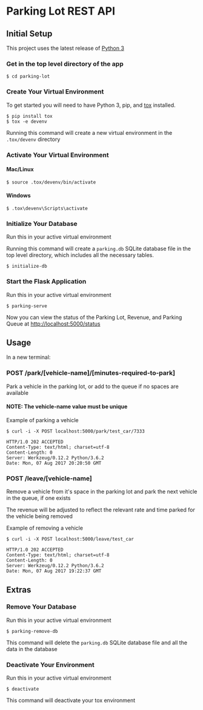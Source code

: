 # Parking Lot REST API
## Initial Setup

This project uses the latest release of [Python 3](https://www.python.org/downloads/)

### Get in the top level directory of the app

    $ cd parking-lot

### Create Your Virtual Environment

To get started you will need to have Python 3, pip, and
[tox](https://tox.readthedocs.io/en/latest/) installed.

    $ pip install tox
    $ tox -e devenv

Running this command will create a new virtual environment in the `.tox/devenv` directory

### Activate Your Virtual Environment

#### Mac/Linux

    $ source .tox/devenv/bin/activate

#### Windows

    $ .tox\devenv\Scripts\activate

### Initialize Your Database
Run this in your active virtual environment

Running this command will create a `parking.db` SQLite database file in the top level directory, which includes all
the necessary tables.

    $ initialize-db

### Start the Flask Application
Run this in your active virtual environment

    $ parking-serve

Now you can view the status of the Parking Lot, Revenue, and Parking Queue at [http://localhost:5000/status](http://localhost:5000/status)

## Usage

In a new terminal:

### POST /park/[vehicle-name]/[minutes-required-to-park]
Park a vehicle in the parking lot, or add to the queue if no spaces are available

#### NOTE: The vehicle-name value must be unique

Example of parking a vehicle

    $ curl -i -X POST localhost:5000/park/test_car/7333

    HTTP/1.0 202 ACCEPTED
    Content-Type: text/html; charset=utf-8
    Content-Length: 0
    Server: Werkzeug/0.12.2 Python/3.6.2
    Date: Mon, 07 Aug 2017 20:20:50 GMT

### POST /leave/[vehicle-name]
Remove a vehicle from it's space in the parking lot and park the next vehicle in the queue, if one
exists

The revenue will be adjusted to reflect the relevant rate and time parked for the vehicle being
removed

Example of removing a vehicle

    $ curl -i -X POST localhost:5000/leave/test_car

    HTTP/1.0 202 ACCEPTED
    Content-Type: text/html; charset=utf-8
    Content-Length: 0
    Server: Werkzeug/0.12.2 Python/3.6.2
    Date: Mon, 07 Aug 2017 19:22:37 GMT

## Extras
### Remove Your Database
Run this in your active virtual environment

    $ parking-remove-db

This command will delete the `parking.db` SQLite database file and all the data in the database

### Deactivate Your Environment
Run this in your active virtual environment

    $ deactivate

This command will deactivate your tox environment
